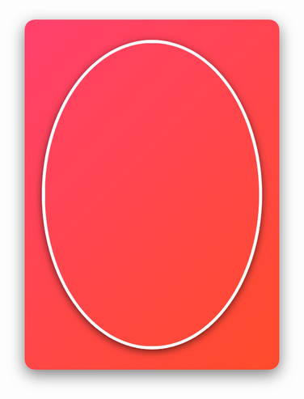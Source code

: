 <div style="display: flex; align-items: center; justify-content: center; flex-direction: column; background: linear-gradient(135deg, #ff416c, #ff4b2b); padding: 40px; border-radius: 20px; box-shadow: 0px 10px 30px rgba(0, 0, 0, 0.5);">
  <img src="http://mazassumnida.wtf/api/v2/generate_badge?boj=wlwogus33" alt="Baekjoon Tier" style="width: 600px; height: auto; border-radius: 50%; border: 6px solid #fff; box-shadow: 0px 4px 15px rgba(0, 0, 0, 0.6);">
  </div>
</div>

